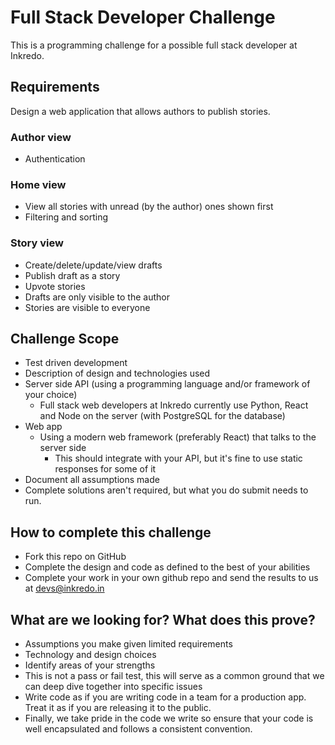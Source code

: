 # Full Stack Developer Challenge
This is a programming challenge for a possible full stack developer at Inkredo.

## Requirements
Design a web application that allows authors to publish stories.

### Author view
* Authentication

### Home view
* View all stories with unread (by the author) ones shown first
* Filtering and sorting

### Story view
* Create/delete/update/view drafts
* Publish draft as a story
* Upvote stories
* Drafts are only visible to the author
* Stories are visible to everyone

## Challenge Scope
* Test driven development
* Description of design and technologies used
* Server side API (using a programming language and/or framework of your choice)
  * Full stack web developers at Inkredo currently use Python, React and Node on the server (with PostgreSQL for the database)
* Web app
  * Using a modern web framework (preferably React) that talks to the server side
    * This should integrate with your API, but it's fine to use static responses for some of it 
* Document all assumptions made
* Complete solutions aren't required, but what you do submit needs to run.

## How to complete this challenge
* Fork this repo on GitHub
* Complete the design and code as defined to the best of your abilities
* Complete your work in your own github repo and send the results to us at devs@inkredo.in

## What are we looking for? What does this prove?
* Assumptions you make given limited requirements
* Technology and design choices
* Identify areas of your strengths
* This is not a pass or fail test, this will serve as a common ground that we can deep dive together into specific issues
* Write code as if you are writing code in a team for a production app. Treat it as if you are releasing it to the public.
* Finally, we take pride in the code we write so ensure that your code is well encapsulated and follows a consistent convention. 
